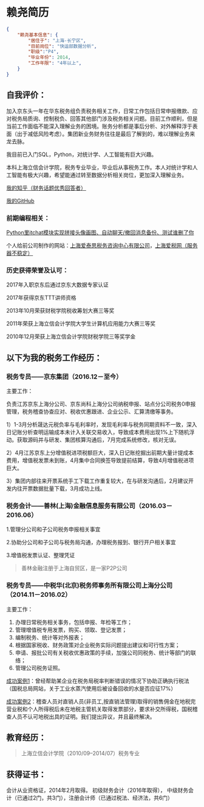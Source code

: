 # 赖尧简历

```json
{
    "赖尧基本信息": {
        "居住于": "上海-长宁区",
        "目前岗位": "快运部数据分析",
        "职级":"P4",
        "毕业年份": 2014,
        "工作年限": "4年以上",
    }
}
```

## 自我评价：

加入京东头一年在华东税务组负责税务相关工作，日常工作包括日常申报缴款、应对税务局质询、控制税负、回答其他部门涉及税务相关问题。目前工作顺利，但是当前工作面临不能深入理解业务的困境。账务分析都是事后分析、对外解释浮于表面（出于减低风险考虑）。集团新业务财务往往是最后了解到的，难以理解业务来龙去脉。

我目前已入门SQL，Python，对统计学、人工智能有巨大兴趣。

本科上海立信会计学院，税务专业毕业，毕业后从事税务工作。本人对统计学和人工智能有极大兴趣，希望能通过转至数据分析相关岗位，更加深入理解业务。

[我的知乎（财务话题优秀回答者）](https://www.zhihu.com/people/xiaoyaowoaini)

[我的GitHub](https://GitHub.com/xiaoxiaoyao)

### 前期编程相关：

[Python里itchat模块实现拼接头像画图、自动聊天/撤回消息备份、测试谁删了你](https://www.zhihu.com/question/59524525/answer/213532626)

个人给前公司制作的网站：[上海爱泰思税务咨询中心有限公司](http://i-tax.net.cn/)，[上海爱税网（服务器不稳定）](http://www.i-professional.cn/)

### 历史获得荣誉及认可：

2017年入职京东后通过京东大数据专家认证

2017年获得京东TTT讲师资格

2013年10月荣获财税学院税收筹划大赛三等奖

2011年荣获上海立信会计学院大学生计算机应用能力大赛三等奖

2010年12月荣获上海立信会计学院财税学院三等奖学金

## 以下为我的税务工作经历：

### 税务专员——京东集团（2016.12－至今）

主要工作：

负责江苏京东上海分公司、京东尚科上海分公司纳税申报、站点分公司税务0申报管理，税务稽查协查应对、税收优惠跟进、企业公示、汇算清缴等事务。

1）1-3月分析晟达元税负率与毛利率时，发现毛利率与税务同期资料不一致，深入日记账分析查明运输成本未计入关联交易收入，导致成本费用出现1%上下随机浮动。获取源码并与研发、集团核算沟通后，7月完成系统修改，核对无误。

2）4月江苏京东上分增值税进项税额巨大，深入日记账挖掘出前期大量计提成本费用，增值税发票未到账，4月集中合同换签导致提前结算，导致4月增值税进项巨大。

3）集团内部往来开票系统手工下载工作重复较大，在与研发沟通后，2月建议开发内往开票数据批量下载，3月成功上线。

### 税务会计——善林(上海)金融信息服务有限公司（2016.03－2016.06）

1.管理分公司和子公司税务申报相关事宜

2.协助分公司和子公司与税务局沟通，办理税务报到、银行开户相关事宜

3.增值税发票认证、整理凭证

> 善林金融注册于上海自贸区，是一家P2P公司

### 税务专员——中税华(北京)税务师事务所有限公司上海分公司（2014.11－2016.02）

主要工作：

1. 办理日常税务相关事务，包括申报、年检等工作；
2. 管理增值税专用发票，购买、领取、登记发票；
3. 编制税务、统计等对外报表；
4. 根据国家税收、财务政策对企业税务实际问题提出建议和可行性方案；
5. 申请、报批公司有关税收优惠政策的手续，加强公司同税务、统计等部门的联络；
6. 管理公司税务证照。

[成功案例1](http://hd.chinatax.gov.cn/jzxx/login/showQuestion.jsp?MZ=nTZliX%2bFO62MD8aiAHrdAA%3d%3d)：曾经帮助某企业在税务局税率判断错误的情况下协助正确执行税法（国税总局网站，关于工业水蒸汽使用后被设备回收的水是否应征17%）

[成功案例2](http://hd.chinatax.gov.cn/jzxx/login/showQuestion.jsp?MZ=QCOvNS%2bemVQ0zOhdsngbqA%3d%3d)：稽查人员对直销人员(非员工,按直销法管理)取得的销售佣金在地税完营业税和个人所得税后未在地税主管机关取得发票部分，要求补交所得税，国税稽查人员不认可地税出具的证明。我们提出异议，并且最终解决。

## 教育经历：

> 上海立信会计学院（2010/09–2014/07）税务专业

## 获得证书：

会计从业资格证，2014年2月取得。
初级财务会计（2016年取得）， 中级财务会计（已通过2门，共3门），注册会计师（已通过税法、经济法，共6门）